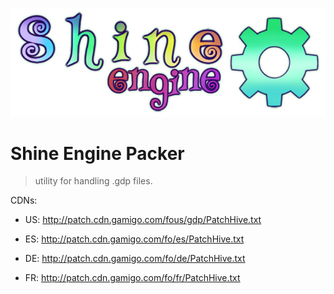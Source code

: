 ![](shine.png)
# Shine Engine Packer

> utility for handling .gdp files.



CDNs: 

* US: http://patch.cdn.gamigo.com/fous/gdp/PatchHive.txt

* ES: http://patch.cdn.gamigo.com/fo/es/PatchHive.txt

* DE: http://patch.cdn.gamigo.com/fo/de/PatchHive.txt

* FR: http://patch.cdn.gamigo.com/fo/fr/PatchHive.txt

  